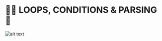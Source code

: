 # :technologist: LOOPS, CONDITIONS & PARSING:key:

![alt text](https://th.bing.com/th/id/OIP.U4uMKHoNDxqXlvnE9NZOAAHaEK?pid=ImgDet&rs=1)
